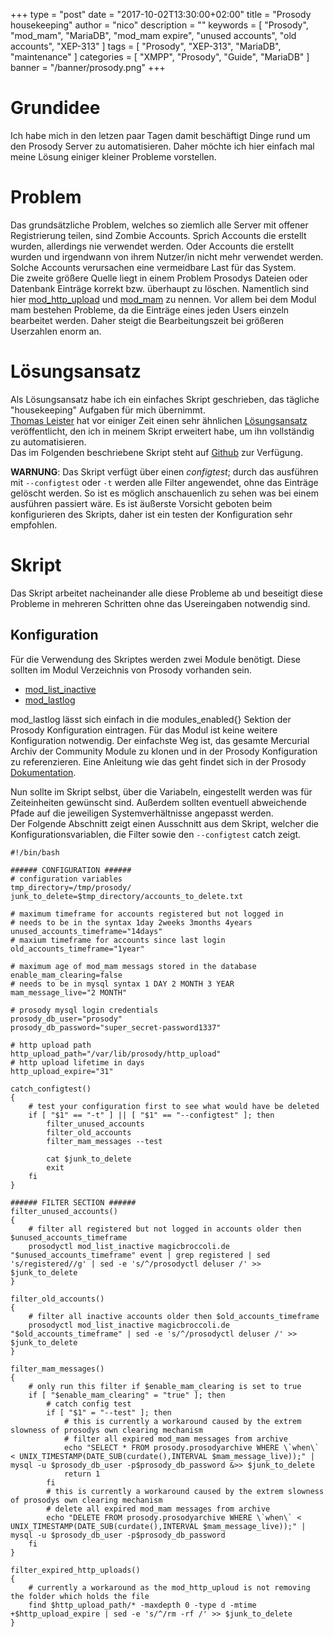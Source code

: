 +++
type = "post"
date = "2017-10-02T13:30:00+02:00"
title = "Prosody housekeeping"
author = "nico"
description = ""
keywords = [ "Prosody", "mod_mam", "MariaDB", "mod_mam expire", "unused accounts", "old accounts", "XEP-313" ]
tags = [
	"Prosody",
	"XEP-313",
	"MariaDB",
	"maintenance"
]
categories = [ "XMPP", "Prosody", "Guide", "MariaDB" ]
banner = "/banner/prosody.png"
+++
# Grundidee
Ich habe mich in den letzen paar Tagen damit beschäftigt Dinge rund um den Prosody Server zu automatisieren.
Daher möchte ich hier einfach mal meine Lösung einiger kleiner Probleme vorstellen.

# Problem
Das grundsätzliche Problem, welches so ziemlich alle Server mit offener Registrierung teilen, sind Zombie Accounts. Sprich Accounts die erstellt wurden, allerdings nie verwendet werden. Oder Accounts die erstellt wurden und irgendwann von ihrem Nutzer/in nicht mehr verwendet werden. Solche Accounts verursachen eine vermeidbare Last für das System.<br>
Die zweite größere Quelle liegt in einem Problem Prosodys Dateien oder Datenbank Einträge korrekt bzw. überhaupt zu löschen. Namentlich sind hier [mod_http_upload](https://modules.prosody.im/mod_http_upload.html) und [mod_mam](https://modules.prosody.im/mod_mam.html) zu nennen.
Vor allem bei dem Modul mam bestehen Probleme, da die Einträge eines jeden Users einzeln bearbeitet werden. Daher steigt die Bearbeitungszeit bei größeren Userzahlen enorm an.

# Lösungsansatz
Als Lösungsansatz habe ich ein einfaches Skript geschrieben, das tägliche "housekeeping" Aufgaben für mich übernimmt.<br>
[Thomas Leister](https://thomas-leister.de/) hat vor einiger Zeit einen sehr ähnlichen [Lösungsansatz](https://thomas-leister.de/prosody-inaktive-accounts-loeschen) veröffentlicht, den ich in meinem Skript erweitert habe, um ihn vollständig zu automatisieren.<br>
Das im Folgenden beschriebene Skript steht auf [Github](https://github.com/mightyBroccoli/prosody_housekeeping) zur Verfügung.

**WARNUNG**: Das Skript verfügt über einen _configtest_; durch das ausführen mit `--configtest` oder `-t` werden alle Filter angewendet, ohne das Einträge gelöscht werden. So ist es möglich anschauenlich zu sehen was bei einem ausführen passiert wäre. Es ist äußerste Vorsicht geboten beim konfigurieren des Skripts, daher ist ein testen der Konfiguration sehr empfohlen.

# Skript
Das Skript arbeitet nacheinander alle diese Probleme ab und beseitigt diese Probleme in mehreren Schritten ohne das Usereingaben notwendig sind.<br>

## Konfiguration
Für die Verwendung des Skriptes werden zwei Module benötigt. Diese sollten im Modul Verzeichnis von Prosody vorhanden sein.

- [mod_list_inactive](https://modules.prosody.im/mod_list_inactive.html)
- [mod_lastlog](https://modules.prosody.im/mod_lastlog.html)

mod_lastlog lässt sich einfach in die modules_enabled{} Sektion der Prosody Konfiguration eintragen. Für das Modul ist keine weitere Konfiguration notwendig.
Der einfachste Weg ist, das gesamte Mercurial Archiv der Community Module zu klonen und in der Prosody Konfiguration zu referenzieren. Eine Anleitung wie das geht findet sich in der Prosody [Dokumentation](https://prosody.im/doc/installing_modules#prosody-modules).<br>

Nun sollte im Skript selbst, über die Variabeln, eingestellt werden was für Zeiteinheiten gewünscht sind. Außerdem sollten eventuell abweichende Pfade auf die jeweiligen Systemverhältnisse angepasst werden.<br>
Der Folgende Abschnitt zeigt einen Ausschnitt aus dem Skript, welcher die Konfigurationsvariablen, die Filter sowie den `--configtest` catch zeigt.
```
#!/bin/bash

###### CONFIGURATION ######
# configuration variables
tmp_directory=/tmp/prosody/
junk_to_delete=$tmp_directory/accounts_to_delete.txt

# maximum timeframe for accounts registered but not logged in
# needs to be in the syntax 1day 2weeks 3months 4years
unused_accounts_timeframe="14days"
# maxium timeframe for accounts since last login
old_accounts_timeframe="1year"

# maximum age of mod_mam messags stored in the database
enable_mam_clearing=false
# needs to be in mysql syntax 1 DAY 2 MONTH 3 YEAR
mam_message_live="2 MONTH"

# prosody mysql login credentials
prosody_db_user="prosody"
prosody_db_password="super_secret-password1337"

# http upload path
http_upload_path="/var/lib/prosody/http_upload"
# http upload lifetime in days
http_upload_expire="31"

catch_configtest()
{
	# test your configuration first to see what would have be deleted
	if [ "$1" == "-t" ] || [ "$1" == "--configtest" ]; then
		filter_unused_accounts
		filter_old_accounts
		filter_mam_messages --test

		cat $junk_to_delete
		exit
	fi
}

###### FILTER SECTION ######
filter_unused_accounts()
{
	# filter all registered but not logged in accounts older then $unused_accounts_timeframe
	prosodyctl mod_list_inactive magicbroccoli.de "$unused_accounts_timeframe" event | grep registered | sed 's/registered//g' | sed -e 's/^/prosodyctl deluser /' >> $junk_to_delete
}

filter_old_accounts()
{
	# filter all inactive accounts older then $old_accounts_timeframe
	prosodyctl mod_list_inactive magicbroccoli.de "$old_accounts_timeframe" | sed -e 's/^/prosodyctl deluser /' >> $junk_to_delete
}

filter_mam_messages()
{
	# only run this filter if $enable_mam_clearing is set to true
	if [ "$enable_mam_clearing" = "true" ]; then
		# catch config test
		if [ "$1" = "--test" ]; then
			# this is currently a workaround caused by the extrem slowness of prosodys own clearing mechanism
			# filter all expired mod_mam messages from archive
			echo "SELECT * FROM prosody.prosodyarchive WHERE \`when\` < UNIX_TIMESTAMP(DATE_SUB(curdate(),INTERVAL $mam_message_live));" | mysql -u $prosody_db_user -p$prosody_db_password &>> $junk_to_delete
			return 1
		fi
		# this is currently a workaround caused by the extrem slowness of prosodys own clearing mechanism
		# delete all expired mod_mam messages from archive
		echo "DELETE FROM prosody.prosodyarchive WHERE \`when\` < UNIX_TIMESTAMP(DATE_SUB(curdate(),INTERVAL $mam_message_live));" | mysql -u $prosody_db_user -p$prosody_db_password
	fi
}

filter_expired_http_uploads()
{
	# currently a workaround as the mod_http_uploud is not removing the folder which holds the file
	find $http_upload_path/* -maxdepth 0 -type d -mtime +$http_upload_expire | sed -e 's/^/rm -rf /' >> $junk_to_delete
}
```
